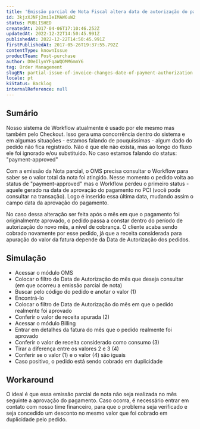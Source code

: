 ```yaml
---
title: 'Emissão parcial de Nota Fiscal altera data de autorização do pagamento'
id: 3kjzXJNFj2miIeIMAW6uW2
status: PUBLISHED
createdAt: 2017-04-06T17:10:46.252Z
updatedAt: 2022-12-22T14:50:45.991Z
publishedAt: 2022-12-22T14:50:45.991Z
firstPublishedAt: 2017-05-26T19:37:55.792Z
contentType: knownIssue
productTeam: Post-purchase
author: D0eIlynYFqaWQOMM6mmY6
tag: Order Management
slugEN: partial-issue-of-invoice-changes-date-of-payment-authorization
locale: pt
kiStatus: Backlog
internalReference: null
---
```


## Sumário

Nosso sistema de Workflow atualmente é usado por ele mesmo mas também pelo Checkout. Isso gera uma concorrência dentro do sistema e em algumas situações - estamos falando de pouquíssimas - algum dado do pedido não fica registrado. Não é que ele não exista, mas ao longo do fluxo ele foi ignorado e/ou substituido. No caso estamos falando do status: "payment-approved"

Com a emissão da Nota parcial, o OMS precisa consultar o Workflow para saber se o valor total da nota foi atingido. Nesse momento o pedido volta ao status de "payment-approved" mas o Workflow perdeu o primeiro status - aquele gerado na data de aprovação do pagamento no PCI (você pode consultar na transação). Logo é inserido essa última data, mudando assim o campo data da aprovação do pagamento.

No caso dessa alteração ser feita após o mês em que o pagamento foi originalmente aprovado, o pedido passa a constar dentro do período de autorização do novo mês, a nível de cobrança. O cliente acaba sendo cobrado novamente por esse pedido, já que a receita considerada para apuração do valor da fatura depende da Data de Autorização dos pedidos.

## Simulação

- Acessar o módulo OMS
- Colocar o filtro de Data de Autorização do mês que deseja consultar (em que ocorreu a emissão parcial de nota)
- Buscar pelo código do pedido e anotar o valor (1)
- Encontrá-lo
- Colocar o filtro de Data de Autorização do mês em que o pedido realmente foi aprovado
- Conferir o valor de receita apurada (2)
- Acessar o módulo Billing
- Entrar em detalhes da fatura do mês que o pedido realmente foi aprovado
- Conferir o valor de receita considerado como consumo (3)
- Tirar a diferença entre os valores 2 e 3 (4)
- Conferir se o valor (1) e o valor (4) são iguais
- Caso positivo, o pedido está sendo cobrado em duplicidade

## Workaround

O ideal é que essa emissão parcial de nota não seja realizada no mês seguinte a aprovação do pagamento. Caso ocorra, é necessário entrar em contato com nosso time financeiro, para que o problema seja verificado e seja concedido um desconto no mesmo valor que foi cobrado em duplicidade pelo pedido.

